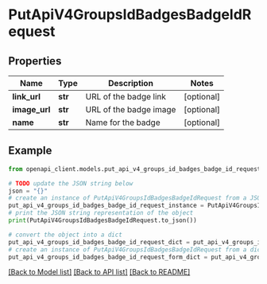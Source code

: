 # PutApiV4GroupsIdBadgesBadgeIdRequest


## Properties

Name | Type | Description | Notes
------------ | ------------- | ------------- | -------------
**link_url** | **str** | URL of the badge link | [optional] 
**image_url** | **str** | URL of the badge image | [optional] 
**name** | **str** | Name for the badge | [optional] 

## Example

```python
from openapi_client.models.put_api_v4_groups_id_badges_badge_id_request import PutApiV4GroupsIdBadgesBadgeIdRequest

# TODO update the JSON string below
json = "{}"
# create an instance of PutApiV4GroupsIdBadgesBadgeIdRequest from a JSON string
put_api_v4_groups_id_badges_badge_id_request_instance = PutApiV4GroupsIdBadgesBadgeIdRequest.from_json(json)
# print the JSON string representation of the object
print(PutApiV4GroupsIdBadgesBadgeIdRequest.to_json())

# convert the object into a dict
put_api_v4_groups_id_badges_badge_id_request_dict = put_api_v4_groups_id_badges_badge_id_request_instance.to_dict()
# create an instance of PutApiV4GroupsIdBadgesBadgeIdRequest from a dict
put_api_v4_groups_id_badges_badge_id_request_form_dict = put_api_v4_groups_id_badges_badge_id_request.from_dict(put_api_v4_groups_id_badges_badge_id_request_dict)
```
[[Back to Model list]](../README.md#documentation-for-models) [[Back to API list]](../README.md#documentation-for-api-endpoints) [[Back to README]](../README.md)


